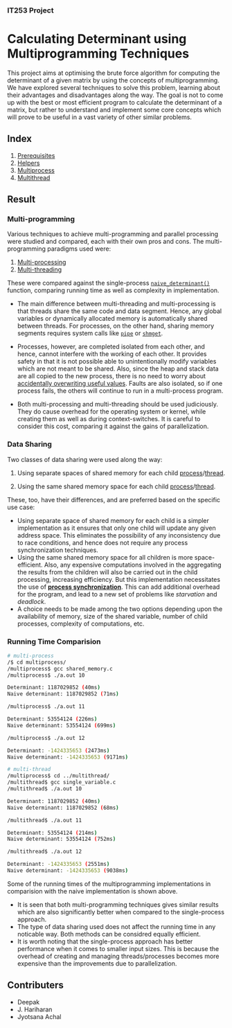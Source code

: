 ### IT253 Project
# Calculating Determinant using Multiprogramming Techniques

This project aims at optimising the brute force algorithm for computing the determinant of a given matrix by using the concepts of multiprogramming. We have explored several techniques to solve this problem, learning about their advantages and disadvantages along the way. The goal is not to come up with the best or most efficient program to calculate the determinant of a matrix, but rather to understand and implement some core concepts which will prove to be useful in a vast variety of other similar problems.


## Index
1. [Prerequisites](./prerequisites/readme.md)
2. [Helpers](./helpers/readme.md)
3. [Multiprocess](./multiprocess/readme.md)
4. [Multithread](./multithread/readme.md)


## Result

### Multi-programming
Various techniques to achieve multi-programming and parallel processing were studied and compared, each with their own pros and cons. The multi-programming paradigms used were:
1. [Multi-processing](./multiprocess/readme.md)
2. [Multi-threading](./multithread/readme.md)

These were compared against the single-process [`naive_determinant()`](./helpers/readme.md#naive-determinant-calculator) function, comparing running time as well as complexity in implementation. 

- The main difference between multi-threading and multi-processing is that threads share the same code and data segment. Hence, any global variables or dynamically allocated memory is automatically shared between threads. For processes, on the other hand, sharing memory segments requires system calls like [`pipe`](./prerequisites/readme.md#2-using-pipes) or [`shmget`](./prerequisites/readme.md#1-using-shared-memory).

- Processes, however, are completed isolated from each other, and hence, cannot interfere with the working of each other. It provides safety in that it is not possible able to unintentionally modify variables which are not meant to be shared. Also, since the heap and stack data are all copied to the new process, there is no need to worry about [accidentally overwriting useful values](./multithread/readme.md#note-on-using-malloc-to-pass-arguments-to-thread). Faults are also isolated, so if one process fails, the others will continue to run in a multi-process program.
- Both multi-processing and multi-threading should be used judiciously. They do cause overhead for the operating system or kernel, while creating them as well as during context-switches. It is careful to consider this cost, comparing it against the gains of parallelization.


### Data Sharing
Two classes of data sharing were used along the way:

1. Using separate spaces of shared memory for each child [process](./multiprocess/readme.md#pipes)/[thread](./multithread/readme.md#separate-shared-variables).

2. Using the same shared memory space for each child [process](./multiprocess/readme.md#shared-memory)/[thread](./multithread/readme.md#single-shared-variable).

These, too, have their differences, and are preferred based on the specific use case:
- Using separate space of shared memory for each child is a simpler implementation as it ensures that only one child will update any given address space. This eliminates the possibility of any inconsistency due to race conditions, and hence does not require any process synchronization techniques.
- Using the same shared memory space for all children is more space-efficient. Also, any expensive computations involved in the aggregating the results from the children will also be carried out in the child processing, increasing efficiency. But this implementation necessitates the use of [**process synchronization**](./prerequisites/readme.md#process-synchronization-using-semaphores). This can add additional overhead for the program, and lead to a new set of problems like _starvation_ and _deadlock_.
- A choice needs to be made among the two options depending upon the availability of memory, size of the shared variable, number of child processes, complexity of computations, etc.


### Running Time Comparision

```sh
# multi-process
/$ cd multiprocess/
/multiprocess$ gcc shared_memory.c 
/multiprocess$ ./a.out 10

Determinant: 1187029852 (40ms)
Naive determinant: 1187029852 (71ms)

/multiprocess$ ./a.out 11

Determinant: 53554124 (226ms)
Naive determinant: 53554124 (699ms)

/multiprocess$ ./a.out 12

Determinant: -1424335653 (2473ms)
Naive determinant: -1424335653 (9171ms)

# multi-thread
/multiprocess$ cd ../multithread/
/multithread$ gcc single_variable.c 
/multithread$ ./a.out 10

Determinant: 1187029852 (40ms)
Naive determinant: 1187029852 (68ms)

/multithread$ ./a.out 11

Determinant: 53554124 (214ms)
Naive determinant: 53554124 (752ms)

/multithread$ ./a.out 12

Determinant: -1424335653 (2551ms)
Naive determinant: -1424335653 (9038ms)
```

Some of the running times of the multiprogramming implementations in comparision with the naive implementation is shown above.
- It is seen that both multi-programming techniques gives similar results which are also significantly better when compared to the single-process approach.
- The type of data sharing used does not affect the running time in any noticable way. Both methods can be considred equally efficient.
- It is worth noting that the single-process approach has better performance when it comes to smaller input sizes. This is because the overhead of creating and managing threads/processes becomes more expensive than the improvements due to parallelization.

## Contributers 
- Deepak
- J. Hariharan
- Jyotsana Achal
